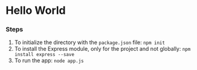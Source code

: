 # Hello World
### Steps
1. To initialize the directory with the `package.json` file: `npm init`
2. To install the Express module, only for the project and not globally: `npm install express --save`
3. To run the app: `node app.js`
